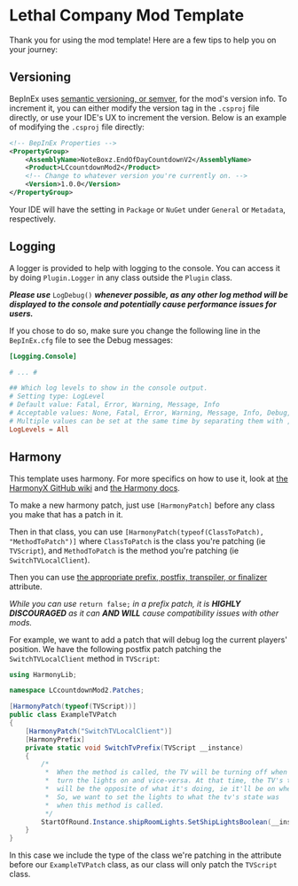 # Lethal Company Mod Template

Thank you for using the mod template! Here are a few tips to help you on your journey:

## Versioning

BepInEx uses [semantic versioning, or semver](https://semver.org/), for the mod's version info.
To increment it, you can either modify the version tag in the `.csproj` file directly, or use your IDE's UX to increment the version. Below is an example of modifying the `.csproj` file directly:

```xml
<!-- BepInEx Properties -->
<PropertyGroup>
    <AssemblyName>NoteBoxz.EndOfDayCountdownV2</AssemblyName>
    <Product>LCcountdownMod2</Product>
    <!-- Change to whatever version you're currently on. -->
    <Version>1.0.0</Version>
</PropertyGroup>
```

Your IDE will have the setting in `Package` or `NuGet` under `General` or `Metadata`, respectively.

## Logging

A logger is provided to help with logging to the console.
You can access it by doing `Plugin.Logger` in any class outside the `Plugin` class.

***Please use*** `LogDebug()` ***whenever possible, as any other log method
will be displayed to the console and potentially cause performance issues for users.***

If you chose to do so, make sure you change the following line in the `BepInEx.cfg` file to see the Debug messages:

```toml
[Logging.Console]

# ... #

## Which log levels to show in the console output.
# Setting type: LogLevel
# Default value: Fatal, Error, Warning, Message, Info
# Acceptable values: None, Fatal, Error, Warning, Message, Info, Debug, All
# Multiple values can be set at the same time by separating them with , (e.g. Debug, Warning)
LogLevels = All
```

## Harmony

This template uses harmony. For more specifics on how to use it, look at
[the HarmonyX GitHub wiki](https://github.com/BepInEx/HarmonyX/wiki) and
[the Harmony docs](https://harmony.pardeike.net/).

To make a new harmony patch, just use `[HarmonyPatch]` before any class you make that has a patch in it.

Then in that class, you can use
`[HarmonyPatch(typeof(ClassToPatch), "MethodToPatch")]`
where `ClassToPatch` is the class you're patching (ie `TVScript`), and `MethodToPatch` is the method you're patching (ie `SwitchTVLocalClient`).

Then you can use
[the appropriate prefix, postfix, transpiler, or finalizer](https://harmony.pardeike.net/articles/patching.html) attribute.

_While you can use_ `return false;` _in a prefix patch,
it is **HIGHLY DISCOURAGED** as it can **AND WILL** cause compatibility issues with other mods._

For example, we want to add a patch that will debug log the current players' position.
We have the following postfix patch patching the `SwitchTVLocalClient` method
in `TVScript`:

```csharp
using HarmonyLib;

namespace LCcountdownMod2.Patches;

[HarmonyPatch(typeof(TVScript))]
public class ExampleTVPatch
{
    [HarmonyPatch("SwitchTVLocalClient")]
    [HarmonyPrefix]
    private static void SwitchTvPrefix(TVScript __instance)
    {
        /*
         *  When the method is called, the TV will be turning off when we want to
         *  turn the lights on and vice-versa. At that time, the TV's tvOn field
         *  will be the opposite of what it's doing, ie it'll be on when turning off.
         *  So, we want to set the lights to what the tv's state was
         *  when this method is called.
         */
        StartOfRound.Instance.shipRoomLights.SetShipLightsBoolean(__instance.tvOn);
    }
}
```

In this case we include the type of the class we're patching in the attribute
before our `ExampleTVPatch` class,
as our class will only patch the `TVScript` class.
